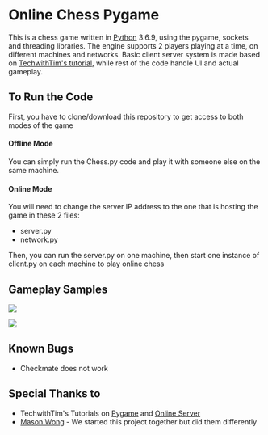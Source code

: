 # Online Chess Pygame

This is a chess game written in [Python](https://www.python.org "Python homepage") 3.6.9, using the pygame, sockets and threading libraries. The engine supports 2 players playing at a time, on different machines and networks. Basic client server system is made based on [TechwithTim's tutorial](https://www.youtube.com/watch?v=_fx7FQ3SP0U "Online server tutorial"), while rest of the code handle UI and actual gameplay. 

## To Run the Code

First, you have to clone/download this repository to get access to both modes of the game

#### Offline Mode

You can simply run the Chess.py code and play it with someone else on the same machine.

#### Online Mode

You will need to change the server IP address to the one that is hosting the game in these 2 files:

* server.py
* network.py

Then, you can run the server.py on one machine, then start one instance of client.py on each machine to play online chess

## Gameplay Samples

![](https://github.com/Anthon1e/Online-Chess-Pygame/blob/main/Sample1.gif)

![](https://github.com/Anthon1e/Online-Chess-Pygame/blob/main/Sample2.gif)

## Known Bugs

* Checkmate does not work

## Special Thanks to

* TechwithTim's Tutorials on [Pygame](https://www.youtube.com/watch?v=i6xMBig-pP4&list=PLzMcBGfZo4-lp3jAExUCewBfMx3UZFkh5 "Pygame Tutorial") and [Online Server](https://www.youtube.com/watch?v=_fx7FQ3SP0U "Online server tutorial")
* [Mason Wong](https://github.com/masonw19 "MW github") - We started this project together but did them differently